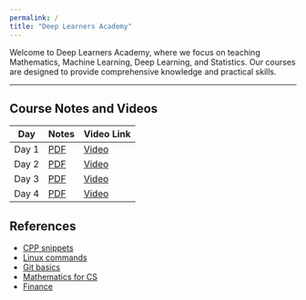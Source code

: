 ```yaml
---
permalink: /
title: "Deep Learners Academy"
---
```

<!--- # Welcome to Deep Learners Academy -->


Welcome to Deep Learners Academy, where we focus on teaching Mathematics, Machine Learning, Deep Learning, and Statistics. Our courses are designed to provide comprehensive knowledge and practical skills.



---

## Course Notes and Videos

| Day | Notes | Video Link |
| --- | ----- | ---------- |
| Day 1 | [PDF](https://notability.com/n/1I0SPej5GA07RGbPfuSntA) | [Video](link-to-video) |
| Day 2 | [PDF](https://notability.com/n/3m~Qwb8KB~fG2vVrzVK4e) | [Video](link-to-video) |
| Day 3 | [PDF](https://notability.com/n/7fQeDkh84jOPpk0qx3pim) | [Video](link-to-video) |
| Day 4 | [PDF](https://notability.com/n/27sjZVK28439ibetl~DAoQ) | [Video](link-to-video) |


## References
- [CPP snippets](https://docs.google.com/document/d/1vqOmUQLjMNSWtA2sj3320rrJb-eU53br9P6kYgB2Fgw/edit?usp=sharing)
- [Linux commands](https://docs.google.com/document/d/1LqXZi_tfDFLgTGCawRm7t7PSSc-XgfItKZgRA9kOi2c/edit?usp=sharing)
- [Git basics](https://docs.google.com/document/d/1tFNbIYvuYCqrobKvcDuVrcfnsQtUtzg3Lz3mIJmbszw/edit?usp=sharing)
- [Mathematics for CS](https://drive.google.com/file/d/1hpOhNSDPqEI9rgZWZIcOEUS2uAO9i842/view?usp=sharing)
- [Finance](https://drive.google.com/file/d/1nhSsg_kz5-3zC6Ude_GveRM_AZ4TgRH0/view?usp=sharing)

<!---
## About Me
I am a Research Engineer specializing in the perception aspect of self-driving cars. I hold a Master's degree in Communication & Signal Processing from IIT Bombay, with expertise in Deep Learning, Algorithms, and Wireless Networks. I am passionate about leveraging technology to make a positive impact and am dedicated to contributing to the advancement of the technology industry.

### [Profile](link-to-your-profile)





## Blog

### [Blog Post 1](link-to-blog-post-1)
A brief description of blog post 1.

### [Blog Post 2](link-to-blog-post-2)
A brief description of blog post 2.

### [Blog Post 3](link-to-blog-post-3)
A brief description of blog post 3.
--->
